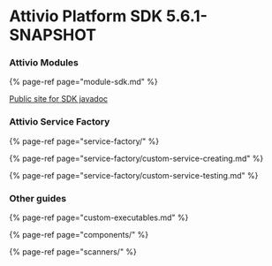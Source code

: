 # Attivio Platform SDK 5.6.1-SNAPSHOT

### Attivio Modules

{% page-ref page="module-sdk.md" %}

[Public site for SDK javadoc](https://attivio.github.io/sdk-5.5-javadoc/index.html)

### Attivio Service Factory

{% page-ref page="service-factory/" %}

{% page-ref page="service-factory/custom-service-creating.md" %}

{% page-ref page="service-factory/custom-service-testing.md" %}

### Other guides

{% page-ref page="custom-executables.md" %}

{% page-ref page="components/" %}

{% page-ref page="scanners/" %}



